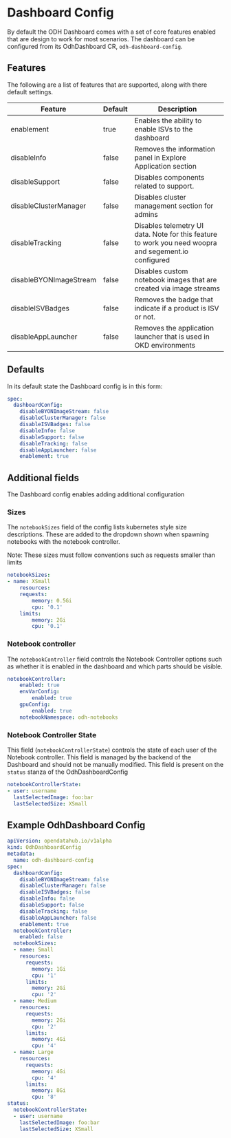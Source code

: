# Dashboard Config

By default the ODH Dashboard comes with a set of core features enabled that are design to work for most scenarios.  The dashboard can be configured from its OdhDashboard CR, `odh-dashboard-config`.

## Features

The following are a list of features that are supported, along with there default settings.

| Feature | Default | Description |
|-------|-------| ------- |
|  enablement| true | Enables the ability to enable ISVs to the dashboard |
|  disableInfo| false | Removes the information panel in Explore Application section |
|  disableSupport| false | Disables components related to support. |
|  disableClusterManager | false | Disables cluster management section for admins
|  disableTracking | false | Disables telemetry UI data. Note for this feature to work you need woopra and segement.io configured
|  disableBYONImageStream| false | Disables custom notebook images that are created via image streams
|  disableISVBadges | false | Removes the badge that indicate if a product is ISV or not.
|  disableAppLauncher | false | Removes the application launcher that is used in OKD environments

## Defaults

In its default state the Dashboard config is in this form:

```yaml
spec:
  dashboardConfig:
    disableBYONImageStream: false
    disableClusterManager: false
    disableISVBadges: false
    disableInfo: false
    disableSupport: false
    disableTracking: false
    disableAppLauncher: false
    enablement: true
```

## Additional fields

The Dashboard config enables adding additional configuration

### Sizes

The `notebookSizes` field of the config lists kubernetes style size descriptions. These are added to the dropdown shown when spawning notebooks with the notebook controller.

Note: These sizes must follow conventions such as requests smaller than limits

```yaml
notebookSizes:
- name: XSmall
    resources:
    requests:
        memory: 0.5Gi
        cpu: '0.1'
    limits:
        memory: 2Gi
        cpu: '0.1'
```

### Notebook controller

The `notebookController` field controls the Notebook Controller options such as whether it is enabled in the dashboard and which parts should be visible.

```yaml
notebookController:
    enabled: true
    envVarConfig:
        enabled: true
    gpuConfig:
        enabled: true
    notebookNamespace: odh-notebooks
```

### Notebook Controller State

This field (`notebookControllerState`) controls the state of each user of the Notebook controller. This field is managed by the backend of the Dashboard and should not be manually modified. This field is present on the `status` stanza of the OdhDashboardConfig

```yaml
notebookControllerState:
- user: username
  lastSelectedImage: foo:bar
  lastSelectedSize: XSmall
```

## Example OdhDashboard Config

```yaml
apiVersion: opendatahub.io/v1alpha
kind: OdhDashboardConfig
metadata:
  name: odh-dashboard-config
spec:
  dashboardConfig:
    disableBYONImageStream: false
    disableClusterManager: false
    disableISVBadges: false
    disableInfo: false
    disableSupport: false
    disableTracking: false
    disableAppLauncher: false
    enablement: true
  notebookController:
    enabled: false
  notebookSizes:
  - name: Small
    resources:
      requests:
        memory: 1Gi
        cpu: '1'
      limits:
        memory: 2Gi
        cpu: '2'
  - name: Medium
    resources:
      requests:
        memory: 2Gi
        cpu: '2'
      limits:
        memory: 4Gi
        cpu: '4'
  - name: Large
    resources:
      requests:
        memory: 4Gi
        cpu: '4'
      limits:
        memory: 8Gi
        cpu: '8'
status:
  notebookControllerState:
  - user: username
    lastSelectedImage: foo:bar
    lastSelectedSize: XSmall
```
